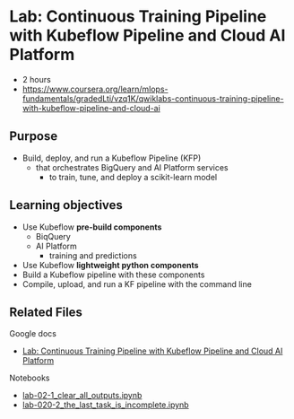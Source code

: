 # Lab: Continuous Training Pipeline with Kubeflow Pipeline and Cloud AI Platform

- 2 hours
- https://www.coursera.org/learn/mlops-fundamentals/gradedLti/vzq1K/qwiklabs-continuous-training-pipeline-with-kubeflow-pipeline-and-cloud-ai

## Purpose

- Build, deploy, and run a Kubeflow Pipeline (KFP) 
  - that orchestrates BigQuery and AI Platform services 
    - to train, tune, and deploy a scikit-learn model

## Learning objectives

- Use Kubeflow **pre-build components**
  - BiqQuery
  - AI Platform
    - training and predictions
- Use Kubeflow **lightweight python components**
- Build a Kubeflow pipeline with these components
- Compile, upload, and run a KF pipeline with the command line

## Related Files 

Google docs

- [Lab: Continuous Training Pipeline with Kubeflow Pipeline and Cloud AI Platform](https://docs.google.com/document/d/10K-SJv4VRpxA9nDj9VRfR-O2BbBYQWnFJ0gv88yHE84/edit#heading=h.eg0a9rka5ueb) 

Notebooks

- [lab-02-1_clear_all_outputs.ipynb](ipynb_files/lab-02-1_clear_all_outputs.ipynb)
- [lab-020-2_the_last_task_is_incomplete.ipynb](ipynb_files/lab-020-2_the_last_task_is_incomplete.ipynb)
